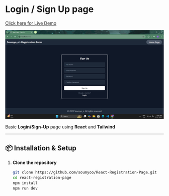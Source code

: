 # Login / Sign Up page

[Click here for Live Demo](https://soumyoo.github.io/React-Registration-Page/)

<img src="./src/assets/Demo-Pic.png" alt="Demo Image" />

Basic **Login/Sign-Up** page using **React** and **Tailwind**

---

## 📦 Installation & Setup

1. **Clone the repository**  
   ```bash
   git clone https://github.com/soumyoo/React-Registration-Page.git
   cd react-registration-page
   npm install
   npm run dev